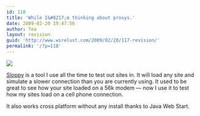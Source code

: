 ```yaml
---
id: 118
title: 'While I&#8217;m thinking about proxys.'
date: 2009-02-20 19:47:56
author: Tea
layout: revision
guid: 'http://www.wirelust.com/2009/02/20/117-revision/'
permalink: '/?p=118'
---
```


![](/img/entries/sloppy_logo.gif)

[Sloppy](http://www.dallaway.com/sloppy/) is a tool I use all the time to test out sites in. It will load any site and simulate a slower connection than you are currently using. It used to be great to see how your site loaded on a 56k modem — now I use it to test how my sites load on a cell phone connection.

It also works cross platform without any install thanks to Java Web Start.